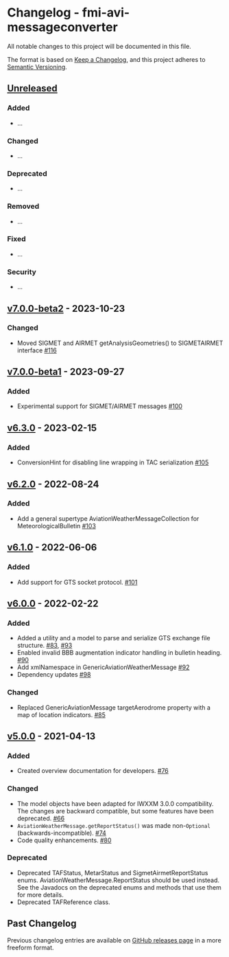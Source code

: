 # Changelog - fmi-avi-messageconverter

All notable changes to this project will be documented in this file.

The format is based on [Keep a Changelog](https://keepachangelog.com/en/1.0.0/), and this project adheres
to [Semantic Versioning](https://semver.org/spec/v2.0.0.html).

## [Unreleased]

### Added

- ...

### Changed

- ...

### Deprecated

- ...

### Removed

- ...

### Fixed

- ...

### Security

- ...

## [v7.0.0-beta2] - 2023-10-23

### Changed

- Moved SIGMET and AIRMET getAnalysisGeometries() to SIGMETAIRMET interface [#116]

## [v7.0.0-beta1] - 2023-09-27

### Added

- Experimental support for SIGMET/AIRMET messages [#100]

## [v6.3.0] - 2023-02-15

### Added

- ConversionHint for disabling line wrapping in TAC serialization [#105]

## [v6.2.0] - 2022-08-24

### Added

- Add a general supertype AviationWeatherMessageCollection for MeteorologicalBulletin [#103]

## [v6.1.0] - 2022-06-06

### Added

- Add support for GTS socket protocol. [#101]

## [v6.0.0] - 2022-02-22

### Added

- Added a utility and a model to parse and serialize GTS exchange file structure. [#83], [#93]
- Enabled invalid BBB augmentation indicator handling in bulletin heading. [#90]
- Add xmlNamespace in GenericAviationWeatherMessage [#92]
- Dependency updates [#98]

### Changed

- Replaced GenericAviationMessage targetAerodrome property with a map of location indicators. [#85]

## [v5.0.0] - 2021-04-13

### Added

- Created overview documentation for developers. [#76]

### Changed

- The model objects have been adapted for IWXXM 3.0.0 compatibility. The changes are backward compatible, but some features have been deprecated. [#66]
- `AviationWeatherMessage.getReportStatus()` was made non-`Optional` (backwards-incompatible). [#74]
- Code quality enhancements. [#80]

### Deprecated

- Deprecated TAFStatus, MetarStatus and SigmetAirmetReportStatus enums. AviationWeatherMessage.ReportStatus should be
  used instead. See the Javadocs on the deprecated enums and methods that use them for more details.
- Deprecated TAFReference class.

## Past Changelog

Previous changelog entries are available
on [GitHub releases page](https://github.com/fmidev/fmi-avi-messageconverter/releases) in a more freeform format.


[Unreleased]: https://github.com/fmidev/fmi-avi-messageconverter/compare/fmi-avi-messageconverter-6.3.0...HEAD

[v7.0.0-beta2]: https://github.com/fmidev/fmi-avi-messageconverter/releases/tag/fmi-avi-messageconverter-7.0.0-beta2

[v7.0.0-beta1]: https://github.com/fmidev/fmi-avi-messageconverter/releases/tag/fmi-avi-messageconverter-7.0.0-beta1

[v6.3.0]: https://github.com/fmidev/fmi-avi-messageconverter/releases/tag/fmi-avi-messageconverter-6.3.0

[v6.2.0]: https://github.com/fmidev/fmi-avi-messageconverter/releases/tag/fmi-avi-messageconverter-6.2.0

[v6.1.0]: https://github.com/fmidev/fmi-avi-messageconverter/releases/tag/fmi-avi-messageconverter-6.1.0

[v6.0.0]: https://github.com/fmidev/fmi-avi-messageconverter/releases/tag/fmi-avi-messageconverter-6.0.0

[v5.0.0]: https://github.com/fmidev/fmi-avi-messageconverter/releases/tag/fmi-avi-messageconverter-5.0.0

[#66]: https://github.com/fmidev/fmi-avi-messageconverter/issues/66

[#74]: https://github.com/fmidev/fmi-avi-messageconverter/issues/74

[#76]: https://github.com/fmidev/fmi-avi-messageconverter/issues/76

[#80]: https://github.com/fmidev/fmi-avi-messageconverter/issues/80

[#83]: https://github.com/fmidev/fmi-avi-messageconverter/issues/83

[#85]: https://github.com/fmidev/fmi-avi-messageconverter/issues/85

[#90]: https://github.com/fmidev/fmi-avi-messageconverter/issues/90

[#93]: https://github.com/fmidev/fmi-avi-messageconverter/issues/93

[#92]: https://github.com/fmidev/fmi-avi-messageconverter/pull/92

[#98]: https://github.com/fmidev/fmi-avi-messageconverter/pull/98

[#100]: https://github.com/fmidev/fmi-avi-messageconverter/pull/100

[#101]: https://github.com/fmidev/fmi-avi-messageconverter/issues/101

[#103]: https://github.com/fmidev/fmi-avi-messageconverter/pull/103

[#105]: https://github.com/fmidev/fmi-avi-messageconverter/pull/105

[#116]: https://github.com/fmidev/fmi-avi-messageconverter/pull/116

